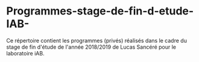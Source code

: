 # Programmes-stage-de-fin-d-etude-IAB-
Ce répertoire contient les programmes (privés) réalisés dans le cadre du stage de fin d'étude de l'année 2018/2019 de Lucas Sancéré pour le laboratoire iAB. 
